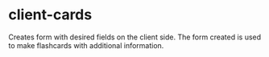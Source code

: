 # client-cards
Creates form with desired fields on the client side. The form created is used to make flashcards with additional information. 

